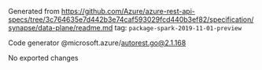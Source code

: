 Generated from https://github.com/Azure/azure-rest-api-specs/tree/3c764635e7d442b3e74caf593029fcd440b3ef82/specification/synapse/data-plane/readme.md tag: `package-spark-2019-11-01-preview`

Code generator @microsoft.azure/autorest.go@2.1.168

No exported changes